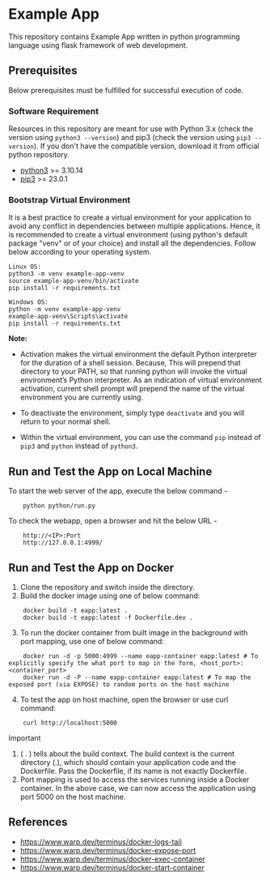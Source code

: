 # Example App
This repository contains Example App written in python programming language using flask framework of web development.

## Prerequisites
Below prerequisites must be fulfilled for successful execution of code.

### Software Requirement
Resources in this repository are meant for use with Python 3.x (check the version using `python3 --version`) and pip3 (check the version using `pip3 --version`). If you don't have the compatible version, download it from official python repository.

- [python3](https://www.python.org/downloads/) >= 3.10.14
- [pip3](https://pypi.org/project/pip/) >= 23.0.1

### Bootstrap Virtual Environment
It is a best practice to create a virtual environment for your application to avoid any conflict in dependencies between multiple applications. Hence, it is recommended to create a virtual environment (using python's default package "venv" or of your choice) and install all the dependencies. Follow below according to your operating system.
```
Linux OS:
python3 -m venv example-app-venv
source example-app-venv/bin/activate
pip install -r requirements.txt

Windows OS:
python -m venv example-app-venv
example-app-venv\Scripts\activate
pip install -r requirements.txt
```

**Note:**
- Activation makes the virtual environment the default Python interpreter for the duration of a shell session. Because, This will prepend that directory to your PATH, so that running python will invoke the virtual environment’s Python interpreter. As an indication of virtual environment activation, current shell prompt will prepend the name of the virtual environment you are currently using.

- To deactivate the environment, simply type `deactivate` and you will return to your normal shell.

- Within the virtual environment, you can use the command `pip` instead of `pip3` and `python` instead of `python3`.

## Run and Test the App on Local Machine
To start the web server of the app, execute the below command -
```
    python python/run.py
```

To check the webapp, open a browser and hit the below URL -
```
    http://<IP>:Port
    http://127.0.0.1:4999/
```

## Run and Test the App on Docker
1. Clone the repository and switch inside the directory.
2. Build the docker image using one of below command: 
```
    docker build -t eapp:latest .
    docker build -t eapp:latest -f Dockerfile.dev .
```
3. To run the docker container from built image in the background with port mapping, use one of below command: 
```
    docker run -d -p 5000:4999 --name eapp-container eapp:latest # To explicitly specify the what port to map in the form, <host_port>:<container_port>
    docker run -d -P --name eapp-container eapp:latest # To map the exposed port (via EXPOSE) to random ports on the host machine
```
4. To test the app on host machine, open the browser or use curl command: 
```
    curl http://localhost:5000
```

> [!IMPORTANT]
1. ( . ) tells about the build context. The build context is the current directory (.), which should contain your application code and the Dockerfile. Pass the Dockerfile, if its name is not exactly Dockerfile.
2. Port mapping is used to access the services running inside a Docker container. In the above case, we can now access the application using port 5000 on the host machine.

## References
- https://www.warp.dev/terminus/docker-logs-tail
- https://www.warp.dev/terminus/docker-expose-port
- https://www.warp.dev/terminus/docker-exec-container
- https://www.warp.dev/terminus/docker-start-container
